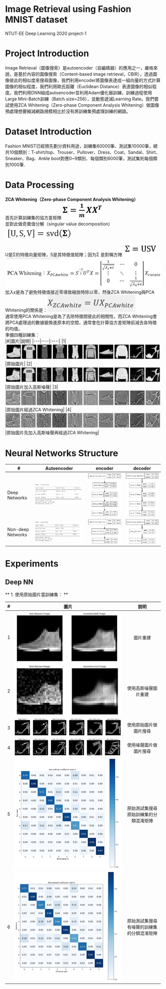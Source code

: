 # Image Retrieval using Fashion MNIST dataset
NTUT-EE Deep Learning 2020 project-1

# Project Introduction

Image Retrieval（圖像搜索）是autoencoder（自編碼器）的應用之一，嚴格來說，是基於內容的圖像搜索（Content-based image retrieval，CBIR），透過圖像彼此的相似度來搜尋圖像，我們利用encoder將圖像表達成一組向量的方式計算圖像的相似程度，我們利用歐氏距離（Euclidean Distance）表達圖像的相似程度。我們利用DNN組成autoencoder並利用Adam優化器訓練，訓練過程使用Large Mini-Batch訓練（Batch size=256），並動態遞減Learning Rate。我們嘗試使用ZCA Whitening（Zero-phase Component Analysis Whitening）做圖像預處理想要縮減網路規模相比於沒有將訓練集預處理訓練的網路。

# Dataset Introduction

Fashion MNIST已經預先劃分資料用途，訓練集60000筆、測試集10000筆，總共10個類別：T-shirt/top、Trouser、Pullover、Dress、Coat、Sandal、Shirt、Sneaker、Bag、Ankle boot對應0~9類別．每個類別6000筆，測試集則每個類別1000筆．


# Data Processing

**ZCA Whitening（Zero-phase Component Analysis Whitening）**  
首先計算訓練集的協方差矩陣![formula0](https://github.com/Shuntw6096/Image-Retrieval/blob/use_tensorboard_0421/img/formula0.JPG)  
並對此做奇異值分解（singular value decomposition）![formula0](https://github.com/Shuntw6096/Image-Retrieval/blob/use_tensorboard_0421/img/formula1.JPG)  
U是Σ的特徵向量矩陣，S是其特徵值矩陣；因为Σ 是對稱方陣![formula4](https://github.com/Shuntw6096/Image-Retrieval/blob/use_tensorboard_0421/img/formula4.JPG)  
![formula2](https://github.com/Shuntw6096/Image-Retrieval/blob/use_tensorboard_0421/img/formula2.JPG)  
加入ϵ是為了避免特徵值接近零導致縮放時除以零，然後ZCA Whitening與PCA Whitening的關係是：![formula3](https://github.com/Shuntw6096/Image-Retrieval/blob/use_tensorboard_0421/img/formula3.JPG)  
通常使用PCA Whitening是為了去除特徵間彼此的相關性，而ZCA Whitening會將PCA處理過的數據變換進原本的空間，通常會在計算協方差矩陣前減去各特徵的均值。  
準備四種訓練集：  
|#|圖片|說明|
|---|----|:---:|
|1|![original img](https://github.com/Shuntw6096/Image-Retrieval/blob/use_tensorboard_0421/img/original_img.JPG)|原始圖片|
|2|![adding noise img](https://github.com/Shuntw6096/Image-Retrieval/blob/use_tensorboard_0421/img/img_add_noise.JPG)|原始圖片加入高斯噪聲|
|3|![zca img](https://github.com/Shuntw6096/Image-Retrieval/blob/use_tensorboard_0421/img/img_zca.JPG)|原始圖片經過ZCA Whitening|
|4|![zca noise img](https://github.com/Shuntw6096/Image-Retrieval/blob/use_tensorboard_0421/img/img_add_noise_zca.JPG)|原始圖片先加入高斯噪聲再經過ZCA Whitening|

# Neural Networks Structure

|#|Autoencoder|encoder|decoder|
|---|----|---|---|
|Deep Networks|![autoencoder deep](https://github.com/Shuntw6096/Image-Retrieval/blob/use_tensorboard_0421/img/autoencoder_deep.jpg)|![encoder deep](https://github.com/Shuntw6096/Image-Retrieval/blob/use_tensorboard_0421/img/encoder_deep.jpg)|![decoder deep](https://github.com/Shuntw6096/Image-Retrieval/blob/use_tensorboard_0421/img/decoder_deep.jpg)|
|Non-deep Networks|![autoencoder non deep](https://github.com/Shuntw6096/Image-Retrieval/blob/use_tensorboard_0421/img/autoencoder_non_deep.jpg)|![encoder deep](https://github.com/Shuntw6096/Image-Retrieval/blob/use_tensorboard_0421/img/encoder_non_deep.jpg)|![decoder deep](https://github.com/Shuntw6096/Image-Retrieval/blob/use_tensorboard_0421/img/decoder_non_deep.jpg)|  

# Experiments
## Deep NN

** 1. 使用原始圖片當訓練集： **

|#|圖片|說明|
|---|----|:---:|
|1|![deep nn 1](https://github.com/Shuntw6096/Image-Retrieval/blob/use_tensorboard_0421/img/deepnn1.jpg)|圖片重建|
|2|![deep nn 2](https://github.com/Shuntw6096/Image-Retrieval/blob/use_tensorboard_0421/img/deepnn2.jpg)|使用高斯噪聲圖片重建|
|3|![deep nn 3](https://github.com/Shuntw6096/Image-Retrieval/blob/use_tensorboard_0421/img/deepnn3.jpg)|使用原始圖片做圖片搜尋|
|4|![deep nn 4](https://github.com/Shuntw6096/Image-Retrieval/blob/use_tensorboard_0421/img/deepnn4.jpg)|使用噪聲圖片做圖片搜尋|
|5|![deep nn 5](https://github.com/Shuntw6096/Image-Retrieval/blob/use_tensorboard_0421/img/deepnn5.jpg)|原始測試集搜尋原始訓練集的分類混淆矩陣|
|6|![deep nn 6](https://github.com/Shuntw6096/Image-Retrieval/blob/use_tensorboard_0421/img/deepnn6.jpg)|原始測試集搜尋有噪聲的訓練集的分類混淆矩陣|

